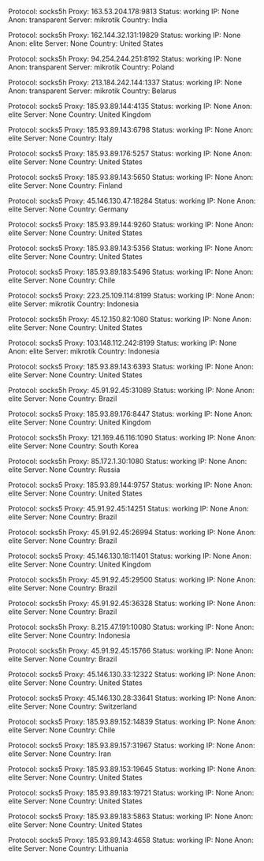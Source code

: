 Protocol: socks5h
Proxy: 163.53.204.178:9813
Status: working
IP: None
Anon: transparent
Server: mikrotik
Country: India

Protocol: socks5h
Proxy: 162.144.32.131:19829
Status: working
IP: None
Anon: elite
Server: None
Country: United States

Protocol: socks5h
Proxy: 94.254.244.251:8192
Status: working
IP: None
Anon: transparent
Server: mikrotik
Country: Poland

Protocol: socks5h
Proxy: 213.184.242.144:1337
Status: working
IP: None
Anon: transparent
Server: mikrotik
Country: Belarus

Protocol: socks5
Proxy: 185.93.89.144:4135
Status: working
IP: None
Anon: elite
Server: None
Country: United Kingdom

Protocol: socks5
Proxy: 185.93.89.143:6798
Status: working
IP: None
Anon: elite
Server: None
Country: Italy

Protocol: socks5
Proxy: 185.93.89.176:5257
Status: working
IP: None
Anon: elite
Server: None
Country: United States

Protocol: socks5
Proxy: 185.93.89.143:5650
Status: working
IP: None
Anon: elite
Server: None
Country: Finland

Protocol: socks5
Proxy: 45.146.130.47:18284
Status: working
IP: None
Anon: elite
Server: None
Country: Germany

Protocol: socks5
Proxy: 185.93.89.144:9260
Status: working
IP: None
Anon: elite
Server: None
Country: United States

Protocol: socks5
Proxy: 185.93.89.143:5356
Status: working
IP: None
Anon: elite
Server: None
Country: United States

Protocol: socks5
Proxy: 185.93.89.183:5496
Status: working
IP: None
Anon: elite
Server: None
Country: Chile

Protocol: socks5
Proxy: 223.25.109.114:8199
Status: working
IP: None
Anon: elite
Server: mikrotik
Country: Indonesia

Protocol: socks5h
Proxy: 45.12.150.82:1080
Status: working
IP: None
Anon: elite
Server: None
Country: United States

Protocol: socks5
Proxy: 103.148.112.242:8199
Status: working
IP: None
Anon: elite
Server: mikrotik
Country: Indonesia

Protocol: socks5
Proxy: 185.93.89.143:6393
Status: working
IP: None
Anon: elite
Server: None
Country: United States

Protocol: socks5h
Proxy: 45.91.92.45:31089
Status: working
IP: None
Anon: elite
Server: None
Country: Brazil

Protocol: socks5
Proxy: 185.93.89.176:8447
Status: working
IP: None
Anon: elite
Server: None
Country: United Kingdom

Protocol: socks5h
Proxy: 121.169.46.116:1090
Status: working
IP: None
Anon: elite
Server: None
Country: South Korea

Protocol: socks5h
Proxy: 85.172.1.30:1080
Status: working
IP: None
Anon: elite
Server: None
Country: Russia

Protocol: socks5
Proxy: 185.93.89.144:9757
Status: working
IP: None
Anon: elite
Server: None
Country: United States

Protocol: socks5
Proxy: 45.91.92.45:14251
Status: working
IP: None
Anon: elite
Server: None
Country: Brazil

Protocol: socks5h
Proxy: 45.91.92.45:26994
Status: working
IP: None
Anon: elite
Server: None
Country: Brazil

Protocol: socks5
Proxy: 45.146.130.18:11401
Status: working
IP: None
Anon: elite
Server: None
Country: United Kingdom

Protocol: socks5h
Proxy: 45.91.92.45:29500
Status: working
IP: None
Anon: elite
Server: None
Country: Brazil

Protocol: socks5h
Proxy: 45.91.92.45:36328
Status: working
IP: None
Anon: elite
Server: None
Country: Brazil

Protocol: socks5h
Proxy: 8.215.47.191:10080
Status: working
IP: None
Anon: elite
Server: None
Country: Indonesia

Protocol: socks5h
Proxy: 45.91.92.45:15766
Status: working
IP: None
Anon: elite
Server: None
Country: Brazil

Protocol: socks5
Proxy: 45.146.130.33:12322
Status: working
IP: None
Anon: elite
Server: None
Country: United States

Protocol: socks5
Proxy: 45.146.130.28:33641
Status: working
IP: None
Anon: elite
Server: None
Country: Switzerland

Protocol: socks5
Proxy: 185.93.89.152:14839
Status: working
IP: None
Anon: elite
Server: None
Country: Chile

Protocol: socks5
Proxy: 185.93.89.157:31967
Status: working
IP: None
Anon: elite
Server: None
Country: Iran

Protocol: socks5
Proxy: 185.93.89.153:19645
Status: working
IP: None
Anon: elite
Server: None
Country: United States

Protocol: socks5
Proxy: 185.93.89.183:19721
Status: working
IP: None
Anon: elite
Server: None
Country: United States

Protocol: socks5
Proxy: 185.93.89.183:5863
Status: working
IP: None
Anon: elite
Server: None
Country: United States

Protocol: socks5
Proxy: 185.93.89.143:4658
Status: working
IP: None
Anon: elite
Server: None
Country: Lithuania

